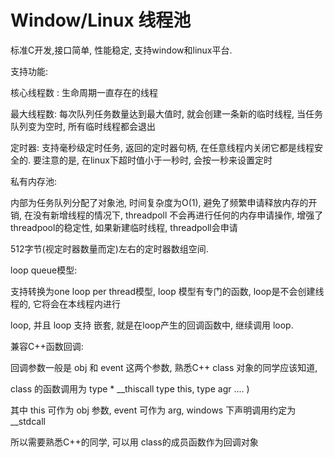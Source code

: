 # Window/Linux 线程池

标准C开发,接口简单, 性能稳定, 支持window和linux平台. 



支持功能: 

核心线程数 : 生命周期一直存在的线程

最大线程数:  每次队列任务数量达到最大值时, 就会创建一条新的临时线程, 当任务队列变为空时, 所有临时线程都会退出

定时器: 支持毫秒级定时任务,  返回的定时器句柄, 在任意线程内关闭它都是线程安全的. 要注意的是, 在linux下超时值小于一秒时, 会按一秒来设置定时

私有内存池:

内部为任务队列分配了对象池, 时间复杂度为O(1), 避免了频繁申请释放内存的开销, 在没有新增线程的情况下, threadpoll 不会再进行任何的内存申请操作, 增强了threadpool的稳定性, 如果新建临时线程, threadpoll会申请

512字节(视定时器数量而定)左右的定时器数组空间. 



loop queue模型:

支持转换为one loop per thread模型,  loop 模型有专门的函数,  loop是不会创建线程的, 它将会在本线程内进行

loop, 并且 loop 支持 嵌套, 就是在loop产生的回调函数中, 继续调用 loop.



兼容C++函数回调:

回调参数一般是 obj 和 event 这两个参数, 熟悉C++ class 对象的同学应该知道, 

class 的函数调用为 type * __thiscall type  this, type agr .... )

其中 this 可作为 obj 参数, event 可作为 arg, windows 下声明调用约定为 __stdcall

所以需要熟悉C++的同学, 可以用 class的成员函数作为回调对象

